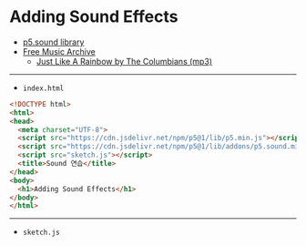 # Adding Sound Effects
- [p5.sound library](https://p5js.org/reference/#/libraries/p5.sound)
- [Free Music Archive](https://freemusicarchive.org/home/)
  - [Just Like A Rainbow by The Columbians (mp3)](https://freemusicarchive.org/music/Antique_Phonograph_Music_Program_Various_Artists/Antique_Phonograph_Music_Program_08252015/Just_Like_A_Rainbow/)

---
 
- `index.html`

```html
<!DOCTYPE html>
<html>
<head>
  <meta charset="UTF-8">
  <script src="https://cdn.jsdelivr.net/npm/p5@1/lib/p5.min.js"></script>
  <script src="https://cdn.jsdelivr.net/npm/p5@1/lib/addons/p5.sound.min.js"></script>
  <script src="sketch.js"></script>
  <title>Sound 연습</title>
</head>
<body>
  <h1>Adding Sound Effects</h1>
</body>
</html>
```

---

- `sketch.js`

```javascript

```
